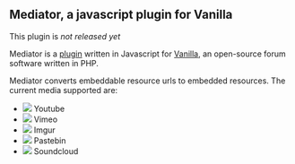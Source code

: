 Mediator, a javascript plugin for Vanilla
-----------------------------------------

This plugin is *not released yet*

Mediator is a [plugin](http://vanillaforums.org/addon/browse/plugins) written in Javascript for [Vanilla](http://vanillaforums.org/), an open-source forum software written in PHP.

Mediator converts embeddable resource urls to embedded resources. The current media supported are:

- ![](http://www.google.com/s2/u/0/favicons?domain=youtube.com) Youtube
- ![](http://www.google.com/s2/u/0/favicons?domain=vimeo.com) Vimeo
- ![](http://www.google.com/s2/u/0/favicons?domain=imgur.com) Imgur
- ![](http://www.google.com/s2/u/0/favicons?domain=pastebin.com) Pastebin
- ![](http://www.google.com/s2/u/0/favicons?domain=soundcloud.com) Soundcloud

